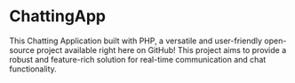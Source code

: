 # ChattingApp
This Chatting Application built with PHP, a versatile and user-friendly open-source project available right here on GitHub! This project aims to provide a robust and feature-rich solution for real-time communication and chat functionality.
